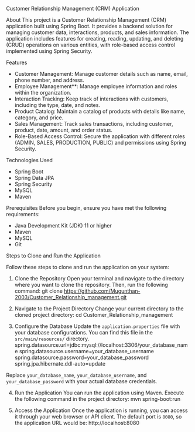 Customer Relationship Management (CRM) Application

About
This project is a Customer Relationship Management (CRM) application built using Spring Boot. It provides a backend solution for managing customer data, interactions, products, and sales information. 
The application includes features for creating, reading, updating, and deleting (CRUD) operations on various entities, with role-based access control implemented using Spring Security.

Features
-   Customer Management: Manage customer details such as name, email, phone number, and address.
-   Employee Management**: Manage employee information and roles within the organization.
-   Interaction Tracking: Keep track of interactions with customers, including the type, date, and notes.
-   Product Catalog: Maintain a catalog of products with details like name, category, and price.
-   Sales Management: Track sales transactions, including customer, product, date, amount, and order status.
-   Role-Based Access Control: Secure the application with different roles (ADMIN, SALES, PRODUCTION, PUBLIC) and permissions using Spring Security.

Technologies Used
-   Spring Boot
-   Spring Data JPA
-   Spring Security
-   MySQL 
-   Maven

Prerequisites
Before you begin, ensure you have met the following requirements:
-   Java Development Kit (JDK) 11 or higher
-   Maven
-   MySQL 
-   Git

Steps to Clone and Run the Application

Follow these steps to clone and run the application on your system:
1. Clone the Repository
Open your terminal and navigate to the directory where you want to clone the repository. Then, run the following command:
git clone https://github.com/Mugunthan-2003/Customer_Relationship_management.git

2. Navigate to the Project Directory
Change your current directory to the cloned project directory:
cd Customer_Relationship_management

3. Configure the Database
Update the `application.properties` file with your database configurations. You can find this file in the `src/main/resources/` directory.
spring.datasource.url=jdbc:mysql://localhost:3306/your_database_name
spring.datasource.username=your_database_username
spring.datasource.password=your_database_password
spring.jpa.hibernate.ddl-auto=update

Replace `your_database_name`, `your_database_username`, and `your_database_password` with your actual database credentials.

4. Run the Application
You can run the application using Maven. Execute the following command in the project directory:
mvn spring-boot:run

5. Access the Application
Once the application is running, you can access it through your web browser or API client. The default port is `8080`, so the application URL would be:
http://localhost:8080
